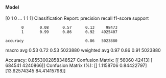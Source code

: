 #### Model
[0 1 0 ... 1 1 1]
Classification Report:
              precision    recall  f1-score   support

           0       0.08      0.57      0.13     98473
           1       0.99      0.86      0.92   4925407

    accuracy                           0.86   5023880
   macro avg       0.53      0.72      0.53   5023880
weighted avg       0.97      0.86      0.91   5023880

Accuracy: 0.8553002858348527
Confusion Matrix:
[[  56060   42413]
 [ 684541 4240866]]
Confusion Matrix (%):
[[ 1.1158706   0.84422797]
 [13.62574345 84.41415798]]
